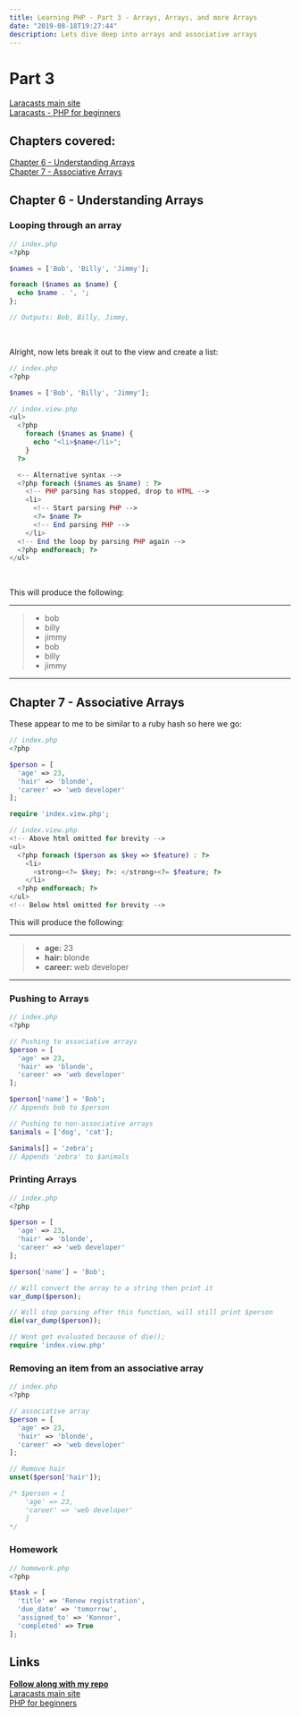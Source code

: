 ```yaml
---
title: Learning PHP - Part 3 - Arrays, Arrays, and more Arrays
date: "2019-08-18T19:27:44"
description: Lets dive deep into arrays and associative arrays
---
```


# Part 3

[Laracasts main site](https://laracasts.com)<br />
[Laracasts - PHP for beginners](https://laracasts.com/series/php-for-beginners)

## Chapters covered:

[Chapter 6 - Understanding Arrays](https://laracasts.com/series/php-for-beginners/episodes/6)<br />
[Chapter 7 - Associative Arrays](https://laracasts.com/series/php-for-beginners/episodes/7)<br />

## Chapter 6 - Understanding Arrays

### Looping through an array

```php
// index.php
<?php

$names = ['Bob', 'Billy', 'Jimmy'];

foreach ($names as $name) {
  echo $name . ', ';
};

// Outputs: Bob, Billy, Jimmy,
```
<br />

Alright, now lets break it out to the view and create a list:

```php
// index.php
<?php

$names = ['Bob', 'Billy', 'Jimmy'];
```

```php
// index.view.php
<ul>
  <?php
    foreach ($names as $name) {
      echo "<li>$name</li>";
    }
  ?>

  <-- Alternative syntax -->
  <?php foreach ($names as $name) : ?>
    <!-- PHP parsing has stopped, drop to HTML -->
    <li>
      <!-- Start parsing PHP -->
      <?= $name ?>
      <!-- End parsing PHP -->
    </li>
  <!-- End the loop by parsing PHP again -->
  <?php endforeach; ?>
</ul>
```
<br />

This will produce the following:

---

> * bob
> * billy
> * jimmy
> * bob
> * billy
> * jimmy

---

## Chapter 7 - Associative Arrays

These appear to me to be similar to a ruby hash so here we go:

```php
// index.php
<?php

$person = [
  'age' => 23,
  'hair' => 'blonde',
  'career' => 'web developer'
];

require 'index.view.php';
```

```php
// index.view.php
<!-- Above html omitted for brevity -->
<ul>
  <?php foreach ($person as $key => $feature) : ?>
    <li>
      <strong><?= $key; ?>: </strong><?= $feature; ?>
    </li>
  <?php endforeach; ?>
</ul>
<!-- Below html omitted for brevity -->
```

This will produce the following:

---

> * <strong>age: </strong>23
> * <strong>hair: </strong>blonde
> * <strong>career: </strong>web developer

---

### Pushing to Arrays

```php
// index.php
<?php

// Pushing to associative arrays
$person = [
  'age' => 23,
  'hair' => 'blonde',
  'career' => 'web developer'
];

$person['name'] = 'Bob';
// Appends bob to $person

// Pushing to non-associative arrays
$animals = ['dog', 'cat'];

$animals[] = 'zebra';
// Appends 'zebra' to $animals
```

### Printing Arrays
```php
// index.php
<?php

$person = [
  'age' => 23,
  'hair' => 'blonde',
  'career' => 'web developer'
];

$person['name'] = 'Bob';

// Will convert the array to a string then print it
var_dump($person);

// Will stop parsing after this function, will still print $person
die(var_dump($person));

// Wont get evaluated because of die();
require 'index.view.php'
```

### Removing an item from an associative array

```php
// index.php
<?php

// associative array
$person = [
  'age' => 23,
  'hair' => 'blonde',
  'career' => 'web developer'
];

// Remove hair
unset($person['hair']);

/* $person = [
    'age' => 23,
    'career' => 'web developer'
    ]
*/
```



### Homework

```php
// homework.php
<?php

$task = [
  'title' => 'Renew registration',
  'due_date' => 'tomorrow',
  'assigned_to' => 'Konnor',
  'completed' => True
];
```
## Links

<strong>[Follow along with my repo](https://github.com/ParamagicDev/php-for-beginners)<br /></strong>
[Laracasts main site](https://laracasts.com)<br />
[PHP for beginners](https://laracasts.com/series/php-for-beginners)<br />
